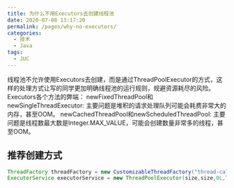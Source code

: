 ```yaml
---
title: 为什么不用Executors去创建线程池
date: 2020-07-08 13:17:20
permalink: /pages/why-no-executors/
categories: 
  - 技术
  - Java
tags:
  - JUC
---
```


线程池不允许使用Executors去创建，而是通过ThreadPoolExecutor的方式，这样的处理方式让写的同学更加明确线程池的运行规则，规避资源耗尽的风险。
Executors各个方法的弊端：
newFixedThreadPool和newSingleThreadExecutor:  主要问题是堆积的请求处理队列可能会耗费非常大的内存，甚至OOM。
newCachedThreadPool和newScheduledThreadPool:  主要问题是线程数最大数是Integer.MAX_VALUE，可能会创建数量非常多的线程，甚至OOM。
 
## 推荐创建方式

```java
ThreadFactory threadFactory = new CustomizableThreadFactory("thread-call-runner-");int size = services.size();
ExecutorService executorService = new ThreadPoolExecutor(size,size,0L,TimeUnit.MILLISECONDS,new LinkedBlockingQueue<Runnable>(512),namedThreadFactory);
```
